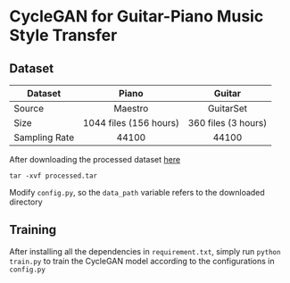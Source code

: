 # CycleGAN for Guitar-Piano Music Style Transfer

## Dataset
| Dataset         | Piano                  | Guitar                |
| --------------  |:----------------------:|:---------------------:|
| Source          | Maestro                | GuitarSet             |
| Size            | 1044 files (156 hours) |   360 files (3 hours) |
| Sampling Rate   | 44100                  |    44100              |

After downloading the processed dataset [here](https://www.google.com)
```
tar -xvf processed.tar
```

Modify `config.py`, so the `data_path` variable refers to the downloaded directory

## Training
After installing all the dependencies in `requirement.txt`, simply run `python train.py` to train the CycleGAN model according to the configurations in `config.py`
